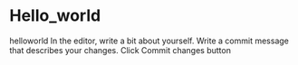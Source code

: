 # Hello_world
helloworld
In the editor, write a bit about yourself.
Write a commit message that describes your changes.
Click Commit changes button
